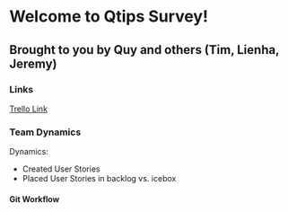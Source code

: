 # Welcome to Qtips Survey!

## Brought to you by Quy and others (Tim, Lienha, Jeremy)

### Links
[Trello Link](https://trello.com/b/8Tr8lGJL/survey-gorilla)

### Team Dynamics

Dynamics: 

- Created User Stories
- Placed User Stories in backlog vs. icebox

#### Git Workflow
